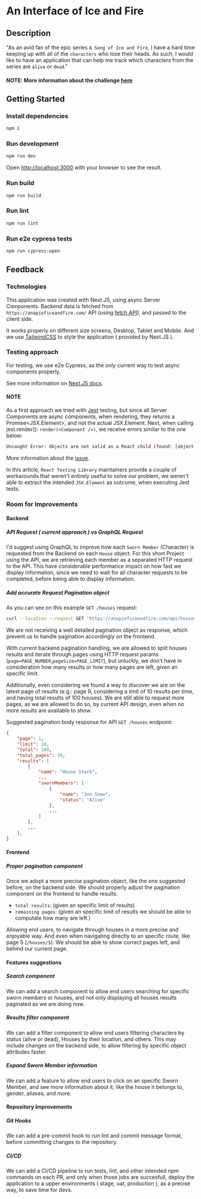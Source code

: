 # An Interface of Ice and Fire

## Description

"As an avid fan of the epic series `A Song of Ice and Fire`, I have a hard time keeping up with all of the `characters` who lose their heads. As such, I would like to have an application that can help me track which characters from the series are `alive` or `dead`."

#### NOTE: More information about the challenge [here](docs/CHALLENGE.md)

## Getting Started
### Install dependencies
```bash
npm i
```
### Run development
```bash
npm run dev
```
Open [http://localhost:3000](http://localhost:3000) with your browser to see the result.

### Run build
```bash
npm run build
```

### Run lint
```bash
npm run lint
```

### Run e2e cypress tests
```bash
npm run cypress:open
```

## Feedback

### Technologies

This application was created with Next.JS, using async Server Components. Backend data is fetched from `https://anapioficeandfire.com/` API (using [fetch API](https://fetch.spec.whatwg.org/#fetch-method)), and passed to the client side.

It works properly on different size screens, Desktop, Tablet and Mobile. And we use [TailwindCSS](https://tailwindcss.com/) to style the application ( provided by Next.JS ).

### Testing approach

For testing, we use e2e Cypress, as the only current way to test async components properly. 

See more information on [Next.JS docs](https://nextjs.org/docs/app/building-your-application/testing#async-server-components).

#### NOTE

As a first approach we tried with [Jest](https://jestjs.io/) testing, but since all Server Components are async components, when rendering, they returns a Promise<JSX.Element>, and not the actual JSX.Element. Next, when calling jest.render(): `render(<Component />)`, we receive errors similar to the one below:

```bash
Uncaught Error: Objects are not valid as a React child (found: [object Promise]). If you meant to render a collection of children, use an array instead.
```

More information about the [issue](https://github.com/vercel/next.js/discussions/52336). 

In this article, `React Testing Library` maintainers provide a couple of workarounds that weren't entirely useful to solve our problem, we weren't able to extract the intended `JSX.Element` as outcome, when executing Jest tests.

### Room for Improvements

#### Backend

##### API Request ( current approach ) vs GraphQL Request

I'd suggest using GraphQL to improve how each `Sworn Member` (Character) is requested from the Backend on each `House` object. For this short Project using the API, we are retrieving each member as a separated HTTP request to the API. This have considerable performance impact on how fast we display information, since we need to wait for all character requests to be completed, before being able to display information.

##### Add accurate Request Pagination object

As you can see on this example `GET /houses` request:

```bash
curl --location --request GET 'https://anapioficeandfire.com/api/houses?page=1&pageSize=10'
```

We are not receiving a well detailed pagination object as response, which prevent us to handle pagination accordingly on the frontend.

With current backend pagination handling, we are allowed to split houses results and iterate through pages using HTTP request params (`page=PAGE_NUMBER`,`pageSize=PAGE_LIMIT`), but unluckly, we don't have in consideration how many results or how many pages are left, given an specific limit.

Additionally, even considering we found a way to discover we are on the latest page of results (e.g.: page 9, considering a limit of 10 results per time, and having total results of 100 houses). We are still able to request more pages, as we are allowed to do so, by current API design, even when no more results are available to show.

Suggested pagination body response for API `GET /houses` endpoint:
```json
{
    "page": 1,
    "limit": 10,
    "total": 100,
    "total_pages": 10,
    "results": [
        {
            "name": "House Stark",
            ...
            "swornMembers": [
                {
                    "name": "Jon Snow",
                    "status": "Alive"
                },
                ...
            ]
        },
        ...
    ],
}
```

#### Frontend

##### Proper pagination component
Once we adopt a more precise pagination object, like the one suggested before, on the backend side. We should properly adjust the pagination component on the frontend to handle results. 
* `total results`: (given an specific limit of results)
* `remaining pages`: (given an specific limit of results we should be able to computate how many are left )

Allowing end users, to navigate through houses in a more precise and enjoyable way. And even when navigating directly to an specific route, like page 5 (`/houses/5`). We should be able to show correct pages left, and behind our current page.

#### Features suggestions

##### Search component
We can add a search component to allow end users searching for specific sworn members or houses, and not only displaying all houses results paginated as we are doing now.

##### Results filter component
We can add a filter component to allow end users filtering  characters by status (alive or dead), Houses by their location, and others. This may include changes on the backend side, to allow filtering by specific object  attributes faster.

##### Expand Sworn Member information
We can add a feature to allow end users to click on an specific Sworn Member, and see more information about it, like the house it belongs to, gender, aliases, and more.

#### Repository Improvements

##### Git Hooks
We can add a pre-commit hook to run lint and commit message format, before committing changes to the repository.

##### CI/CD
We can add a CI/CD pipeline to run tests, lint, and other intended npm commands on each PR, and only when those jobs are succesfull, deploy the application to a upper environments ( stage, uat, production ), as a precise way, to save time for devs.